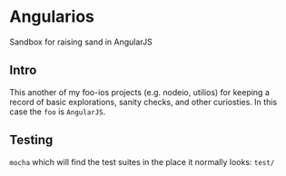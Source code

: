 # Angularios
Sandbox for raising sand in AngularJS

## Intro
This another of my foo-ios projects (e.g. nodeio, utilios) for keeping a record of
basic explorations, sanity checks, and other curiosties. In this case the `foo` is
`AngularJS`.

## Testing
`mocha` which will find the test suites in the place it normally looks: `test/`

